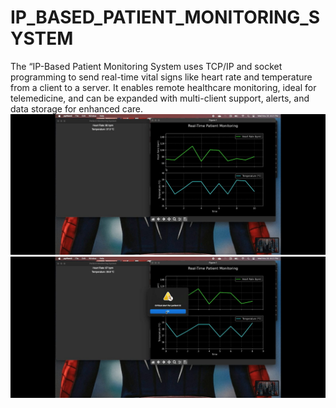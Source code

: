 # IP_BASED_PATIENT_MONITORING_SYSTEM
The “IP-Based Patient Monitoring System uses TCP/IP and socket programming to send real-time vital signs like heart rate and temperature from a client to a server. It enables remote healthcare monitoring, ideal for telemedicine, and can be expanded with multi-client support, alerts, and data storage for enhanced care.
![img alt](https://github.com/pvsiddhartha21/IP_BASED_PATIENT_MONITORING_SYSTEM/blob/bfee9d4fba4e9d467f94c7749d03f9794e34c3a6/OUTPUT1.jpeg)
![img alt](https://github.com/pvsiddhartha21/IP_BASED_PATIENT_MONITORING_SYSTEM/blob/172c4af58793ca7f43e41dcb050289c4cbe6df3e/OUTPUT3.jpeg)
